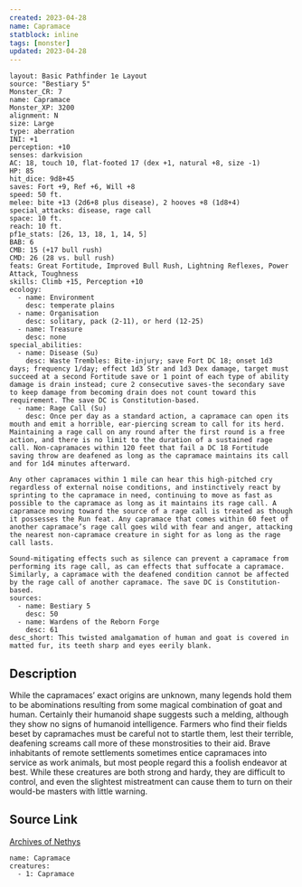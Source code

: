 ```yaml
---
created: 2023-04-28
name: Capramace
statblock: inline
tags: [monster]
updated: 2023-04-28
---
```

```statblock
layout: Basic Pathfinder 1e Layout
source: "Bestiary 5"
Monster_CR: 7
name: Capramace
Monster_XP: 3200
alignment: N
size: Large
type: aberration
INI: +1
perception: +10
senses: darkvision
AC: 18, touch 10, flat-footed 17 (dex +1, natural +8, size -1)
HP: 85
hit_dice: 9d8+45
saves: Fort +9, Ref +6, Will +8
speed: 50 ft.
melee: bite +13 (2d6+8 plus disease), 2 hooves +8 (1d8+4)
special_attacks: disease, rage call
space: 10 ft.
reach: 10 ft.
pf1e_stats: [26, 13, 18, 1, 14, 5]
BAB: 6
CMB: 15 (+17 bull rush)
CMD: 26 (28 vs. bull rush)
feats: Great Fortitude, Improved Bull Rush, Lightning Reflexes, Power Attack, Toughness
skills: Climb +15, Perception +10
ecology:
  - name: Environment
    desc: temperate plains
  - name: Organisation
    desc: solitary, pack (2-11), or herd (12-25)
  - name: Treasure
    desc: none
special_abilities:
  - name: Disease (Su)
    desc: Waste Trembles: Bite-injury; save Fort DC 18; onset 1d3 days; frequency 1/day; effect 1d3 Str and 1d3 Dex damage, target must succeed at a second Fortitude save or 1 point of each type of ability damage is drain instead; cure 2 consecutive saves-the secondary save to keep damage from becoming drain does not count toward this requirement. The save DC is Constitution-based.
  - name: Rage Call (Su)
    desc: Once per day as a standard action, a capramace can open its mouth and emit a horrible, ear-piercing scream to call for its herd. Maintaining a rage call on any round after the first round is a free action, and there is no limit to the duration of a sustained rage call. Non-capramaces within 120 feet that fail a DC 18 Fortitude saving throw are deafened as long as the capramace maintains its call and for 1d4 minutes afterward.

Any other capramaces within 1 mile can hear this high-pitched cry regardless of external noise conditions, and instinctively react by sprinting to the capramace in need, continuing to move as fast as possible to the capramace as long as it maintains its rage call. A capramace moving toward the source of a rage call is treated as though it possesses the Run feat. Any capramace that comes within 60 feet of another capramace’s rage call goes wild with fear and anger, attacking the nearest non-capramace creature in sight for as long as the rage call lasts.

Sound-mitigating effects such as silence can prevent a capramace from performing its rage call, as can effects that suffocate a capramace. Similarly, a capramace with the deafened condition cannot be affected by the rage call of another capramace. The save DC is Constitution-based.
sources:
  - name: Bestiary 5
    desc: 50
  - name: Wardens of the Reborn Forge
    desc: 61
desc_short: This twisted amalgamation of human and goat is covered in matted fur, its teeth sharp and eyes eerily blank.
```
## Description
While the capramaces’ exact origins are unknown, many legends hold them to be abominations resulting from some magical combination of goat and human. Certainly their humanoid shape suggests such a melding, although they show no signs of humanoid intelligence. Farmers who find their fields beset by capramaches must be careful not to startle them, lest their terrible, deafening screams call more of these monstrosities to their aid. Brave inhabitants of remote settlements sometimes entice capramaces into service as work animals, but most people regard this a foolish endeavor at best. While these creatures are both strong and hardy, they are difficult to control, and even the slightest mistreatment can cause them to turn on their would-be masters with little warning.
## Source Link
[Archives of Nethys](https://aonprd.com/MonsterDisplay.aspx?ItemName=Capramace)
```encounter-table
name: Capramace
creatures:
  - 1: Capramace
```
